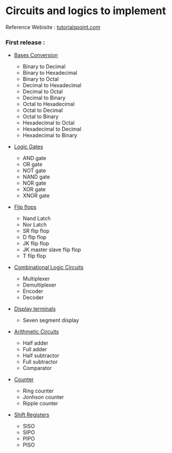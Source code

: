 # Circuits and logics to implement

Reference Webisite : [tutorialspoint.com](https://www.tutorialspoint.com/digital_circuits/index.htm)
### First release : 

- [Bases Conversion]() 
    - Binary to Decimal
    - Binary to Hexadecimal
    - Binary to Octal
    - Decimal to Hexadecimal
    - Decimal to Octal
    - Decimal to Binary
    - Octal to Hexadecimal
    - Octal to Decimal
    - Octal to Binary
    - Hexadecimal to Octal
    - Hexadecimal to Decimal
    - Hexadecimal to Binary

- [Logic Gates](Gates.py)
    - AND gate
    - OR gate
    - NOT gate
    - NAND gate
    - NOR gate
    - XOR gate
    - XNOR gate

- [Flip flops](FlipFlop.py) 
    - Nand Latch
    - Nor Latch
    - SR flip flop
    - D flip flop
    - JK flip flop
    - JK master slave flip flop
    - T flip flop

- [Combinational Logic Circuits](multiplexing.py)
    - Multiplexer
    - Demultiplexer
    - Encoder
    - Decoder

- [Display terminals](seven-segment-display.py)
    - Seven segment display

- [Arithmetic Circuits](adder-subtractor.py)
    - Half adder
    - Full adder
    - Half subtractor
    - Full subtractor
    - Comparator

- [Counter](Counters.py)
  - Ring counter
  - Jonhson counter
  - Ripple counter 

- [Shift Registers](Shift_registers.py)
  - SISO
  - SIPO
  - PIPO
  - PISO